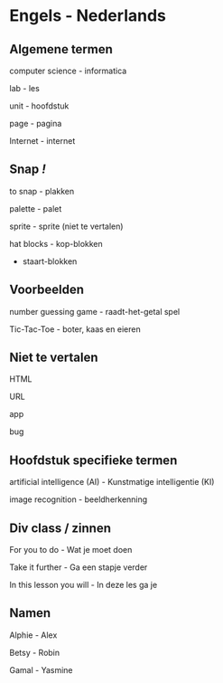 # Engels - Nederlands

## Algemene termen
computer science - informatica

lab - les

unit - hoofdstuk

page - pagina

Internet - internet

## Snap *!*

to snap - plakken

palette - palet

sprite - sprite (niet te vertalen)

hat blocks - kop-blokken

- staart-blokken

## Voorbeelden

number guessing game - raadt-het-getal spel

Tic-Tac-Toe - boter, kaas en eieren

## Niet te vertalen
HTML

URL 

app 

bug

## Hoofdstuk specifieke termen
artificial intelligence (AI) - Kunstmatige intelligentie (KI)

image recognition - beeldherkenning

## Div class / zinnen

For you to do - Wat je moet doen

Take it further - Ga een stapje verder

In this lesson you will - In deze les ga je

## Namen
Alphie - Alex

Betsy - Robin

Gamal - Yasmine
